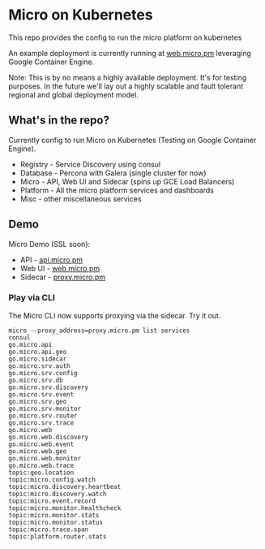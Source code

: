 # Micro on Kubernetes

This repo provides the config to run the micro platform on kubernetes

An example deployment is currently running at [web.micro.pm](http://web.micro.pm) 
leveraging Google Container Engine.

Note: This is by no means a highly available deployment. It's for testing purposes. 
In the future we'll lay out a highly scalable and fault tolerant regional and 
global deployment model.

## What's in the repo?

Currently config to run Micro on Kubernetes (Testing on Google Container Engine).

- Registry - Service Discovery using consul
- Database - Percona with Galera (single cluster for now)
- Micro - API, Web UI and Sidecar (spins up GCE Load Balancers)
- Platform - All the micro platform services and dashboards
- Misc - other miscellaneous services


## Demo

Micro Demo (SSL soon):

- API - [api.micro.pm](http://api.micro.pm)
- Web UI - [web.micro.pm](http://web.micro.pm)
- Sidecar - [proxy.micro.pm](http://proxy.micro.pm)

### Play via CLI

The Micro CLI now supports proxying via the sidecar. Try it out.

```shell
micro --proxy_address=proxy.micro.pm list services
consul
go.micro.api
go.micro.api.geo
go.micro.sidecar
go.micro.srv.auth
go.micro.srv.config
go.micro.srv.db
go.micro.srv.discovery
go.micro.srv.event
go.micro.srv.geo
go.micro.srv.monitor
go.micro.srv.router
go.micro.srv.trace
go.micro.web
go.micro.web.discovery
go.micro.web.event
go.micro.web.geo
go.micro.web.monitor
go.micro.web.trace
topic:geo.location
topic:micro.config.watch
topic:micro.discovery.heartbeat
topic:micro.discovery.watch
topic:micro.event.record
topic:micro.monitor.healthcheck
topic:micro.monitor.stats
topic:micro.monitor.status
topic:micro.trace.span
topic:platform.router.stats
```
